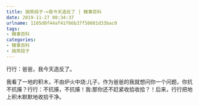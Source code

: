 ```yaml
---
title: 搞笑段子->我今天造反了 | 糗事百科
date: 2019-11-27 00:34:37
urlname: 1105d0f44af41f66b37f58601d33bac0
tags: 
- 糗事百科
categories:
- 糗事百科
- 搞笑段子
---
```

行行：爸爸，我今天造反了。

我看了一地的积木，不由炉火中烧:儿子，作为爸爸的我就想问你一个问题，你抗不抗揍？行行：不抗揍，不抗揍！我:那你还不赶紧收拾收拾？！后来，行行把地上积木默默地收拾干净。


